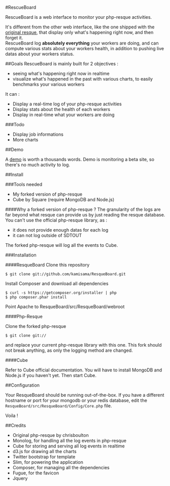#RescueBoard

RescueBoard is a web interface to monitor your php-resque activities.

It's different from the other web interface, like the one shipped with the [original resque](https://github.com/defunkt/resque/#the-front-end), that display only what's happening right now, and then forget it.  
RescueBoard log **absolutely everything** your workers are doing, and can compute various stats about your workers health, in addition to pushing live datas about your workers status.

##Goals
RescueBoard is mainly built for 2 objectives :

* seeing what's happening right now in realtime
* visualize what's happened in the past with various charts, to easily benchmarks your various workers

It can :

* Display a real-time log of your php-resque activities
* Display stats about the health of each workers
* Display in real-time what your workers are doing

###Todo
* Display job informations
* More charts

##Demo

A [demo](http://resque.neetcafe.com/) is worth a thousands words. Demo is monitoring a beta site, so there's no much activity to log.

##Install

###Tools needed
* My forked version of php-resque
* Cube by Square (require MongoDB and Node.js)

####Why a forked version of php-resque ?
The granularity of the logs are far beyond what resque can provide us by just reading the resque database.  
You can't use the official php-resque library, as :

* it does not provide enough datas for each log
* it can not log outside of SDTOUT

The forked php-resque will log all the events to Cube.

###Installation

####ResqueBoard
Clone this repository
	
	$ git clone git://github.com/kamisama/ResqueBoard.git 
	
Install Composer and download all dependencies

	$ curl -s https://getcomposer.org/installer | php
	$ php composer.phar install
	
Point Apache to	ResqueBoard/src/ResqueBoard/webroot

####Php-Resque

Clone the forked php-resque

	$ git clone git://
	
and replace your current php-resque library with this one. This fork should not break anything, as only the logging method are changed.

####Cube

Refer to Cube official documentation. You will have to install MongoDB and Node.js if you haven't yet.
Then start Cube.

##Configuration

Your ResqueBoard should be running out-of-the-box. If you have a different hostname or port for your mongodb or your redis database, edit the `ResqueBoard/src/ResqueBoard/Config/Core.php` file.

Voila !

##Credits

* Original php-resque by chrisboulton
* Monolog, for handling all the log events in php-resque
* Cube for storing and serving all log events in realtime
* d3.js for drawing all the charts
* Twitter bootstrap for template
* Slim, for powering the application
* Composer, for managing all the dependencies
* Fugue, for the favicon
* Jquery